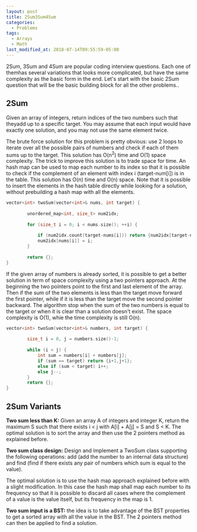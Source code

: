 ```yaml
---
layout: post
title: 2Sum3Sum4Sum
categories:
  - Problems
tags:
  - Arrays
  - Math
last_modified_at: 2018-07-14T09:55:59-05:00
---
```


2Sum, 3Sum and 4Sum are popular coding interview questions. Each one of themhas several variations that looks more complicated, but have the same complexity as the basic form in the end. Let's start with the basic 2Sum question that will be the basic building block for all the other problems..

## 2Sum

Given an array of integers, return indices of the two numbers such that theyadd up to a specific target. You may assume that each input would have exactly one solution, and you may not use the same element twice.

The brute force solution for this problem is pretty obvious: use 2 loops to iterate over all the possible pairs of numbers and check if each of them sums up to the target. This solution has O(n<sup>2</sup>) time and O(1) space complexity. The trick to improve this solution is to trade space for time. An hash map can be used to map each number to its index so that it is possible to check if the complement of an element with index i (target-num[i]) is in the table. This solution has O(n) time and O(n) space. Note that it is possible to insert the elements in the hash table directly while looking for a solution, without prebuilding a hash map with all the elements.

```cpp
vector<int> twoSum(vector<int>& nums, int target) {
        
        unordered_map<int, size_t> num2idx;
        
        for (size_t i = 0; i < nums.size(); ++i) {
            
            if (num2idx.count(target-nums[i])) return {num2idx[target-nums[i]],i};            
            num2idx[nums[i]] = i;
        }
        
        return {};
}

```

If the given array of numbers is already sorted, it is possible to get a better solution in term of space complexity using a two pointers approach. At the beginning the two pointers point to the first and last element of the array. Then if the sum of the two elements is less than the target move forward the first pointer, while if it is less than the target move the second pointer backward. The algorithm stop when the sum of the two numbers is equal to the target or when it is clear than a solution doesn't exist. The space complexity is O(1), whie the time complexity is still O(n).

```cpp
vector<int> twoSum(vector<int>& numbers, int target) {
        
        size_t i = 0, j = numbers.size()-1;
        
        while (i < j) {            
            int sum = numbers[i] + numbers[j];
            if (sum == target) return {i+1,j+1};
            else if (sum < target) i++;
            else j--;
        }
        return {};
}

```

## 2Sum Variants

**Two sum less than K:** Given an array A of integers and integer K, return the maximum S such that there exists i < j with A[i] + A[j] = S and S < K. The optimal solution is to sort the array and then use the 2 pointers method as explained before.

**Two sum class design:** Design and implement a TwoSum class supporting the following operations: add (add the number to an internal data structure) and find (find if there exists any pair of numbers which sum is equal to the value).

The optimal solution is to use the hash map approach explained before with a slight modification. In this case the hash map shall map each number to its frequency so that it is possible to discard all cases where the complement of a value is the value itself, but its frequency in the map is 1.

**Two sum input is a BST:** the idea is to take advantage of the BST properties to get a sorted array with all the value in the BST. The 2 pointers method can then be applied to find a solution.


